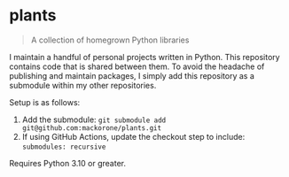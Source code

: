 # plants

> A collection of homegrown Python libraries

I maintain a handful of personal projects written in Python. This repository
contains code that is shared between them. To avoid the headache of publishing
and maintain packages, I simply add this repository as a submodule within my
other repositories.

Setup is as follows:

1. Add the submodule: `git submodule add git@github.com:mackorone/plants.git`
1. If using GitHub Actions, update the checkout step to include: `submodules: recursive`

Requires Python 3.10 or greater.
